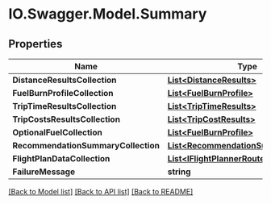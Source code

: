 # IO.Swagger.Model.Summary
## Properties

Name | Type | Description | Notes
------------ | ------------- | ------------- | -------------
**DistanceResultsCollection** | [**List&lt;DistanceResults&gt;**](DistanceResults.md) |  | [optional] 
**FuelBurnProfileCollection** | [**List&lt;FuelBurnProfile&gt;**](FuelBurnProfile.md) |  | [optional] 
**TripTimeResultsCollection** | [**List&lt;TripTimeResults&gt;**](TripTimeResults.md) |  | [optional] 
**TripCostsResultsCollection** | [**List&lt;TripCostResults&gt;**](TripCostResults.md) |  | [optional] 
**OptionalFuelCollection** | [**List&lt;FuelBurnProfile&gt;**](FuelBurnProfile.md) |  | [optional] 
**RecommendationSummaryCollection** | [**List&lt;RecommendationSummary&gt;**](RecommendationSummary.md) |  | [optional] 
**FlightPlanDataCollection** | [**List&lt;IFlightPlannerRouteResponseData&gt;**](IFlightPlannerRouteResponseData.md) |  | [optional] 
**FailureMessage** | **string** |  | [optional] 

[[Back to Model list]](../README.md#documentation-for-models) [[Back to API list]](../README.md#documentation-for-api-endpoints) [[Back to README]](../README.md)

